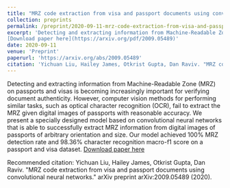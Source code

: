 ```yaml
---
title: "MRZ code extraction from visa and passport documents using convolutional neural networks"
collection: preprints
permalink: /preprint/2020-09-11-mrz-code-extraction-from-visa-and-passport-documents-using-convolutional-neural-networks
excerpt: 'Detecting and extracting information from Machine-Readable Zone (MRZ) on passports and visas is becoming increasingly important for verifying document authenticity. However, computer vision methods for performing similar tasks, such as optical character recognition (OCR), fail to extract the MRZ given digital images of passports with reasonable accuracy. We present a specially designed model based on convolutional neural networks that is able to successfully extract MRZ information from digital images of passports of arbitrary orientation and size. Our model achieved 100% MRZ detection rate and 98.36% character recognition macro-f1 score on a passport and visa dataset.
[Download paper here](https://arxiv.org/pdf/2009.05489)'
date: 2020-09-11
venue: 'Preprint'
paperurl: 'https://arxiv.org/abs/2009.05489'
citation: 'Yichuan Liu, Hailey James, Otkrist Gupta, Dan Raviv. "MRZ code extraction from visa and passport documents using convolutional neural networks." arXiv preprint arXiv:2009.05489 (2020).'
---
```

Detecting and extracting information from Machine-Readable Zone (MRZ) on passports and visas is becoming increasingly important for verifying document authenticity. However, computer vision methods for performing similar tasks, such as optical character recognition (OCR), fail to extract the MRZ given digital images of passports with reasonable accuracy. We present a specially designed model based on convolutional neural networks that is able to successfully extract MRZ information from digital images of passports of arbitrary orientation and size. Our model achieved 100% MRZ detection rate and 98.36% character recognition macro-f1 score on a passport and visa dataset.
[Download paper here](https://arxiv.org/pdf/2009.05489)

Recommended citation: Yichuan Liu, Hailey James, Otkrist Gupta, Dan Raviv. "MRZ code extraction from visa and passport documents using convolutional neural networks." arXiv preprint arXiv:2009.05489 (2020).
